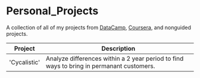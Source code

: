 # Personal_Projects

A collection of all of my projects from [DataCamp](https://www.datacamp.com/portfolio/naparth), [Coursera](https://www.coursera.org/account-profile), and nonguided projects.

| Project | Description |
| --- | --- |
| 'Cycalistic' | Analyze differences within a 2 year period to find ways to bring in permanant customers. |
